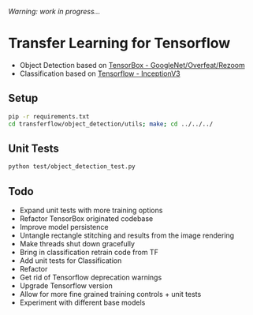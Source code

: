 
_Warning: work in progress..._

# Transfer Learning for Tensorflow

* Object Detection based on [TensorBox - GoogleNet/Overfeat/Rezoom](https://github.com/TensorBox/TensorBox)
* Classification based on [Tensorflow - InceptionV3](https://www.tensorflow.org/how_tos/image_retraining/)

## Setup

```bash
pip -r requirements.txt
cd transferflow/object_detection/utils; make; cd ../../../
```

## Unit Tests

```bash
python test/object_detection_test.py
```
## Todo

* Expand unit tests with more training options
* Refactor TensorBox originated codebase
* Improve model persistence
* Untangle rectangle stitching and results from the image rendering
* Make threads shut down gracefully
* Bring in classification retrain code from TF
* Add unit tests for Classification
* Refactor
* Get rid of Tensorflow deprecation warnings
* Upgrade Tensorflow version
* Allow for more fine grained training controls + unit tests
* Experiment with different base models
